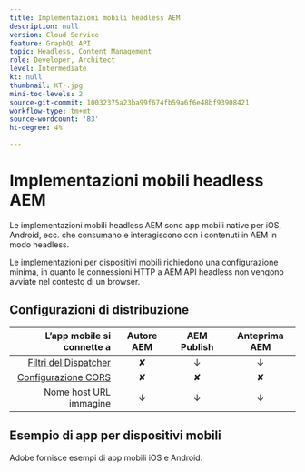 ```yaml
---
title: Implementazioni mobili headless AEM
description: null
version: Cloud Service
feature: GraphQL API
topic: Headless, Content Management
role: Developer, Architect
level: Intermediate
kt: null
thumbnail: KT-.jpg
mini-toc-levels: 2
source-git-commit: 10032375a23ba99f674fb59a6f6e48bf93908421
workflow-type: tm+mt
source-wordcount: '83'
ht-degree: 4%

---
```



# Implementazioni mobili headless AEM

Le implementazioni mobili headless AEM sono app mobili native per iOS, Android, ecc. che consumano e interagiscono con i contenuti in AEM in modo headless.

Le implementazioni per dispositivi mobili richiedono una configurazione minima, in quanto le connessioni HTTP a AEM API headless non vengono avviate nel contesto di un browser.

## Configurazioni di distribuzione

| L’app mobile si connette a | Autore AEM | AEM Publish | Anteprima AEM |
|-----------------------:|:----------:|:-----------:|:-----------:|
| [Filtri del Dispatcher](./dispatcher-fitlers.md) | ✘ | ↓ | ↓ |
| [Configurazione CORS](./cors.md) | ✘ | ✘ | ✘ |
| Nome host URL immagine | ↓ | ↓ | ↓ |

## Esempio di app per dispositivi mobili

Adobe fornisce esempi di app mobili iOS e Android.


